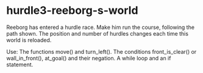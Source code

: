 # hurdle3-reeborg-s-world

Reeborg has entered a hurdle race. Make him run the course, following the path shown.
The position and number of hurdles changes each time this world is reloaded.

Use:
The functions move() and turn_left().
The conditions front_is_clear() or wall_in_front(), at_goal() and their negation.
A while loop and an if statement.
